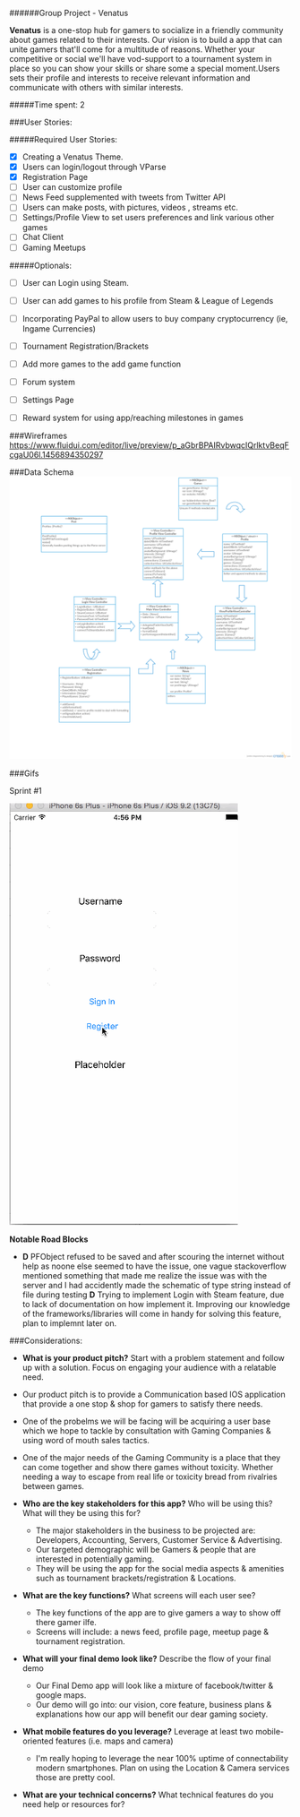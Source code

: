 ######Group Project - Venatus

**Venatus** is a one-stop hub for gamers to socialize in a friendly community about games related to their interests. Our vision is to build a app that can unite gamers that'll come for a multitude of reasons. Whether your competitive or social we'll have vod-support to a tournament system in place so you can show your skills or share some a special moment.Users sets their profile and interests to receive relevant information and communicate with others with similar interests. 

#####Time spent:  2

###User Stories:

#####Required User Stories:
- [x] Creating a Venatus Theme.
- [x] Users can login/logout through VParse
- [x] Registration Page
- [ ] User can customize profile
- [ ] News Feed supplemented with tweets from Twitter API
- [ ] Users can make posts, with pictures, videos , streams etc.
- [ ] Settings/Profile View to set users preferences and link various other games
- [ ] Chat Client
- [ ] Gaming Meetups

#####Optionals:
- [ ] User can Login using Steam.
- [ ] User can add games to his profile from Steam & League of Legends
- [ ] Incorporating PayPal to allow users to buy company cryptocurrency (ie, Ingame Currencies)
- [ ] Tournament Registration/Brackets
- [ ] Add more games to the add game function
- [ ] Forum system 
- [ ] Settings Page
- [ ] Reward system for using app/reaching milestones in games


###Wireframes
https://www.fluidui.com/editor/live/preview/p_aGbrBPAIRvbwqcIQrlktvBeqFcgaU06l.1456894350297


###Data Schema
![UML Diagram](VenatusUML1.png "UML Diagram")


###Gifs

Sprint #1

![Gif 1](Venatus1.0.gif "Gif1")

**Notable Road Blocks**
- **D** PFObject refused to be saved and after scouring the internet without help as noone else seemed to have the issue, one vague stackoverflow mentioned something that made me realize the issue was with the server and I had accidently made the schematic of type string instead of file during testing
**D** Trying to implement Login with Steam feature, due to lack of documentation on how implement it. Improving our knowledge of the frameworks/libraries will come in handy for solving this feature, plan to implemnt later on.


###Considerations: 
 - **What is your product pitch?** Start with a problem statement and follow up with a solution. Focus on engaging your audience with a relatable need.
  - Our product pitch is to provide a Communication based IOS application that provide a one stop & shop for gamers to satisfy there needs.
  - One of the probelms we will be facing will be acquiring a user base which we hope to tackle by consultation with Gaming Companies & using word of mouth sales tactics.
  - One of the major needs of the Gaming Community is a place that they can come together and show there games without toxicity. Whether needing a way to escape from real life or toxicity bread from rivalries between games.

- **Who are the key stakeholders for this app?** Who will be using this? What will they be using this for?
  - The major stakeholders in the business to be projected are: Developers, Accounting, Servers, Customer Service & Advertising.
  - Our targeted demographic will be Gamers & people that are interested in potentially gaming.
  - They will be using the app for the social media aspects & amenities such as tournament brackets/registration & Locations.

- **What are the key functions?** What screens will each user see?
  - The key functions of the app are to give gamers a way to show off there gamer ilfe.
  - Screens will include: a news feed, profile page, meetup page & tournament registration.

- **What will your final demo look like?** Describe the flow of your final demo
  - Our Final Demo app will look like a mixture of facebook/twitter & google maps.
  - Our demo will go into: our vision, core feature,  business plans & explanations how our app will benefit our dear gaming society.

- **What mobile features do you leverage?** Leverage at least two mobile-oriented features (i.e. maps and camera)
  - I'm really hoping to leverage the  near 100% uptime of connectability modern smartphones. Plan on using the Location & Camera services those are pretty cool.

- **What are your technical concerns?** What technical features do you need help or resources for?



